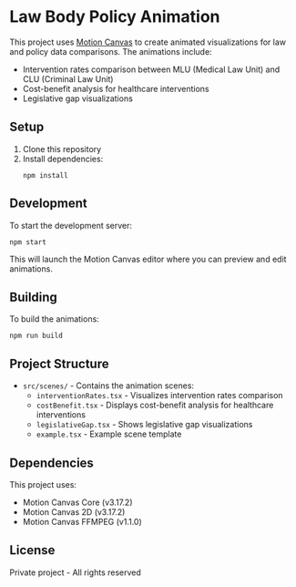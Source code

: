 # Law Body Policy Animation

This project uses [Motion Canvas](https://motioncanvas.io/) to create animated visualizations for law and policy data comparisons. The animations include:

- Intervention rates comparison between MLU (Medical Law Unit) and CLU (Criminal Law Unit)
- Cost-benefit analysis for healthcare interventions
- Legislative gap visualizations

## Setup

1. Clone this repository
2. Install dependencies:
   ```
   npm install
   ```

## Development

To start the development server:
```
npm start
```

This will launch the Motion Canvas editor where you can preview and edit animations.

## Building

To build the animations:
```
npm run build
```

## Project Structure

- `src/scenes/` - Contains the animation scenes:
  - `interventionRates.tsx` - Visualizes intervention rates comparison
  - `costBenefit.tsx` - Displays cost-benefit analysis for healthcare interventions
  - `legislativeGap.tsx` - Shows legislative gap visualizations
  - `example.tsx` - Example scene template

## Dependencies

This project uses:
- Motion Canvas Core (v3.17.2)
- Motion Canvas 2D (v3.17.2)
- Motion Canvas FFMPEG (v1.1.0)

## License

Private project - All rights reserved 